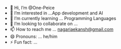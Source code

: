 - 👋 Hi, I’m @One-Peice
- 👀 I’m interested in ...App development and AI
- 🌱 I’m currently learning ... Programming Languages
- 💞️ I’m looking to collaborate on ...
- 📫 How to reach me ... nagariaekansh@gmail.com
- 😄 Pronouns: ... he/him
- ⚡ Fun fact: ...

<!---
One-Peice/One-Peice is a ✨ special ✨ repository because its `README.md` (this file) appears on your GitHub profile.
You can click the Preview link to take a look at your changes.
--->
